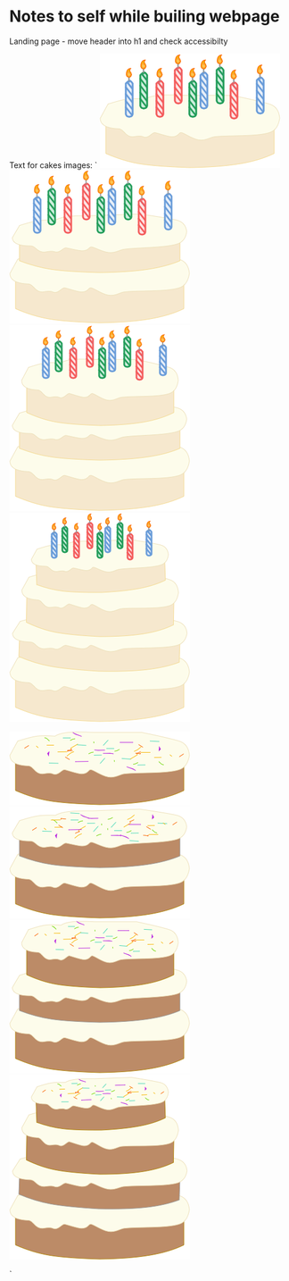 # Notes to self while builing webpage

Landing page - move header into h1 and check accessibilty

Text for cakes images:
` <img src="images/visualiser/vanillaBC1.jpg" class="hidden vanilla-image one-tier" alt="An image of a 1 tier vanilla buttercream cake with candles is shown">
<img src="images/visualiser/vanillaBC2.png" class="hidden vanilla-image two-tier" alt="An image of a 2 tier vanilla buttercream cake with candles is shown">
<img src="images/visualiser/vanillaBC3.png" class="hidden vanilla-image three-tier" alt="An image of a 3 tier vanilla buttercream cake with candles is shown">
<img src="images/visualiser/vanillaBC4.png" class="hidden vanilla-image four-tier" alt="An image of a 4 tier vanilla buttercream cake with candles is shown">

<img src="images/visualiser/coffee-BC-sprinkles-1.png" class="hidden coffee-image one-tier" alt="An image of a 1 tier coffee buttercream cake with sprinkles is shown">
<img src="images/visualiser/coffee-BC-sprinkles-2.png" class="hidden coffee-image two-tier" alt="An image of a 2 tier coffee buttercream cake with sprinkles is shown">
<img src="images/visualiser/coffee-BC-sprinkles-3.png" class="hidden coffee-image three-tier" alt="An image of a 3 tier coffee buttercream cake with sprinkles is shown">
<img src="images/visualiser/coffee-BC-sprinkles-4.png" class="hidden coffee-image four-tier" alt="An image of a 4 tier coffee buttercream cake with sprinkles is shown">

`
